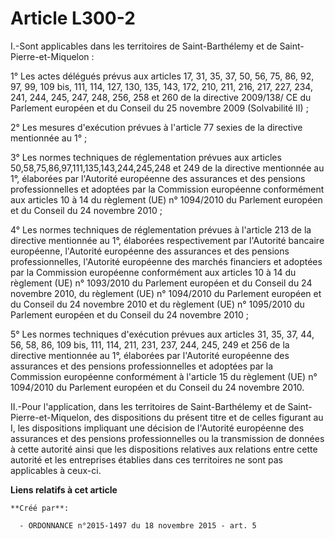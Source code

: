 # Article L300-2

I.-Sont applicables dans les territoires de Saint-Barthélemy et de Saint-Pierre-et-Miquelon : 

1° Les actes délégués prévus aux articles 17, 31, 35, 37, 50, 56, 75, 86, 92, 97, 99, 109 bis, 111, 114, 127, 130, 135, 143,
172, 210, 211, 216, 217, 227, 234, 241, 244, 245, 247, 248, 256, 258 et 260 de la directive 2009/138/ CE du Parlement
européen et du Conseil du 25 novembre 2009 (Solvabilité II) ; 

2° Les mesures d'exécution prévues à l'article 77 sexies de la directive mentionnée au 1° ; 

3° Les normes techniques de réglementation prévues aux articles 50,58,75,86,97,111,135,143,244,245,248 et 249 de la directive
mentionnée au 1°, élaborées par l'Autorité européenne des assurances et des pensions professionnelles et adoptées par la
Commission européenne conformément aux articles 10 à 14 du règlement (UE) n° 1094/2010 du Parlement européen et du Conseil du
24 novembre 2010 ; 

4° Les normes techniques de réglementation prévues à l'article 213 de la directive mentionnée au 1°, élaborées respectivement
par l'Autorité bancaire européenne, l'Autorité européenne des assurances et des pensions professionnelles, l'Autorité
européenne des marchés financiers et adoptées par la Commission européenne conformément aux articles 10 à 14 du règlement
(UE) n° 1093/2010 du Parlement européen et du Conseil du 24 novembre 2010, du règlement (UE) n° 1094/2010 du Parlement
européen et du Conseil du 24 novembre 2010 et du règlement (UE) n° 1095/2010 du Parlement européen et du Conseil du 24
novembre 2010 ; 

5° Les normes techniques d'exécution prévues aux articles 31, 35, 37, 44, 56, 58, 86, 109 bis, 111, 114, 211, 231, 237, 244,
245, 249 et 256 de la directive mentionnée au 1°, élaborées par l'Autorité européenne des assurances et des pensions
professionnelles et adoptées par la Commission européenne conformément à l'article 15 du règlement (UE) n° 1094/2010 du
Parlement européen et du Conseil du 24 novembre 2010. 

II.-Pour l'application, dans les territoires de Saint-Barthélemy et de Saint-Pierre-et-Miquelon, des dispositions du présent
titre et de celles figurant au I, les dispositions impliquant une décision de l'Autorité européenne des assurances et des
pensions professionnelles ou la transmission de données à cette autorité ainsi que les dispositions relatives aux relations
entre cette autorité et les entreprises établies dans ces territoires ne sont pas applicables à ceux-ci.

**Liens relatifs à cet article**

	**Créé par**:

	  - ORDONNANCE n°2015-1497 du 18 novembre 2015 - art. 5
